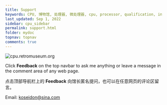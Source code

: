 ```yaml
---
title: Support
keywords: CPU, 博物馆, 处理器, 微处理器, cpu, processor, qualification, information, pictures, core, frequency, chip packaging, packaging, cpu info, x86, collection, amd, cyrix, harris, ibm, idt, iit, intel, motorola, nec, sgs, sgs-thomson, siemens, ST, signetics, mhs, ti, texas instruments, ulsi, umc, weitek, zilog, 3002, 4004, 4040, 8008, 808x, 8085, 8088, 8086, 80188, 80186, 80286, 286, 80386, 386, i386, Am386, 386sx, 386dx, 486, i486, 586, 486sx, 486dx, overdrive, 487, pentium, 586, 5x86, 386dlc, 386slc, 486dx2, mmx, ppro, pentium-pro, pro, athlon, duron, z80, dirk oppelt, dirk, oppelt, engineering, sample, samples, core, xeon, Loongson, Godson, 龙芯
last_updated: Sep 1, 2022
sidebar: cpu_sidebar
permalink: support.html
folder: mydoc
topnav: topnav
comments: true
---
```


![cpu.retromuseum.org](https://about.retromuseum.org/images/retro/CPU%E5%8D%9A%E7%89%A9%E9%A6%86.jpg "https://cpu.retromuseum.org/")

Click **Feedback** on the top navbar to ask me anything or leave a message in the comment area of any web page.

点击顶部导航栏上的 **Feedback** 向馆长匿名提问，也可以在任意网页的评论区留言。

Email: <koseidon@sina.com>